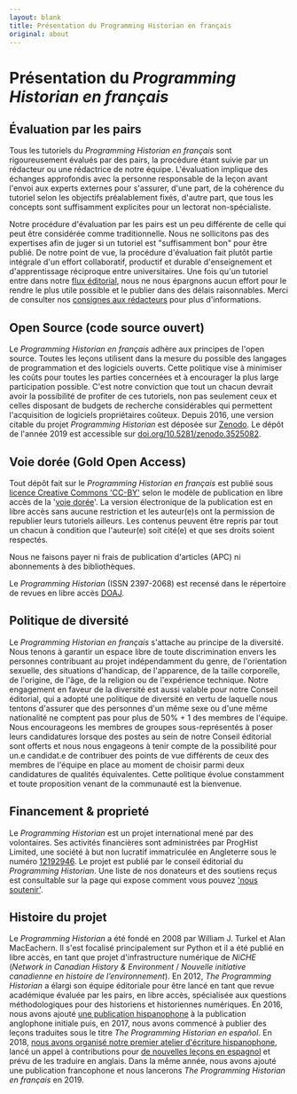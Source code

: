```yaml
---
layout: blank
title: Présentation du Programming Historian en français
original: about
---
```


# Présentation du _Programming Historian en français_


## Évaluation par les pairs
Tous les tutoriels du _Programming Historian en français_ sont rigoureusement évalués par des pairs, la procédure étant suivie par un rédacteur ou une rédactrice de notre équipe. L'évaluation implique des échanges approfondis avec la personne responsable de la leçon avant l'envoi aux experts externes pour s'assurer, d'une part, de la cohérence du tutoriel selon les objectifs préalablement fixés, d'autre part, que tous les concepts sont suffisamment explicites pour un lectorat non-spécialiste.

Notre procédure d'évaluation par les pairs est un peu différente de celle qui peut être considérée comme traditionnelle. Nous ne sollicitons pas des expertises afin de juger si un tutoriel est "suffisamment bon" pour être publié. De notre point de vue, la procédure d'évaluation fait plutôt partie intégrale d'un effort collaboratif, productif et durable d'enseignement et d'apprentissage réciproque entre universitaires. Une fois qu'un tutoriel entre dans notre [flux éditorial]({{site.baseurl}}/fr/consignes-auteurs), nous ne nous épargnons aucun effort pour le rendre le plus utile possible et le publier dans des délais raisonnables. Merci de consulter nos [consignes aux rédacteurs]({{site.baseurl}}/fr/consignes-redacteurs) pour plus d'informations.


## Open Source (code source ouvert)
Le _Programming Historian en français_ adhère aux principes de l'open source. Toutes les leçons utilisent dans la mesure du possible des langages de programmation et des logiciels ouverts. Cette politique vise à minimiser les coûts pour toutes les parties concernées et à encourager la plus large participation possible. C'est notre conviction que tout un chacun devrait avoir la possibilité de profiter de ces tutoriels, non pas seulement ceux et celles disposant de budgets de recherche considérables qui permettent l'acquisition de logiciels propriétaires coûteux. Depuis 2016, une version citable du projet _Programming Historian_ est déposée sur [Zenodo](https://zenodo.org/). Le dépôt de l'année 2019 est accessible sur [doi.org/10.5281/zenodo.3525082](https://doi.org/10.5281/zenodo.3525082).


## Voie dorée (Gold Open Access)
Tout dépôt fait sur le _Programming Historian en français_ est publié sous [licence Creative Commons 'CC-BY'](https://creativecommons.org/licenses/by/4.0/deed.fr) selon le modèle de publication en libre accès de la '[voie dorée](https://fr.wikipedia.org/wiki/Libre_acc%C3%A8s_(%C3%A9dition_scientifique))'. La version électronique de la publication est en libre accès sans aucune restriction et les auteur(e)s ont la permission de republier leurs tutoriels ailleurs. Les contenus peuvent être repris par tout un chacun à condition que l'auteur(e) soit cité(e) et que ses droits soient respectés.

Nous ne faisons payer ni frais de publication d'articles (APC) ni abonnements à des bibliothèques.

Le _Programming Historian_ (ISSN 2397-2068) est recensé dans le répertoire de revues en libre accès [DOAJ](https://doaj.org/toc/2397-2068).

## Politique de diversité

Le _Programming Historian en français_ s'attache au principe de la diversité. Nous tenons à garantir un espace libre de toute discrimination envers les personnes contribuant au projet indépendamment du genre, de l'orientation sexuelle, des situations d'handicap, de l'apparence, de la taille corporelle, de l'origine, de l'âge, de la religion ou de l'expérience technique. Notre engagement en faveur de la diversité est aussi valable pour notre Conseil éditorial, qui a adopté une politique de diversité en vertu de laquelle nous tentons d'assurer que des personnes d'un même sexe ou d'une même nationalité ne comptent pas pour plus de 50% + 1 des membres de l'équipe. Nous encourageons les membres de groupes sous-représentés à poser leurs candidatures lorsque des postes au sein de notre Conseil éditorial sont offerts et nous nous engageons à tenir compte de la possibilité pour un.e candidat.e de contribuer des points de vue différents de ceux des membres de l'équipe en place au moment de choisir parmi deux candidatures de qualités équivalentes. Cette politique évolue constamment et toute proposition venant de la communauté est la bienvenue.

## Financement & proprieté

Le _Programming Historian_ est un projet international mené par des volontaires. Ses activités financières sont administrées par ProgHist Limited, une société à but non lucratif immatriculée en Angleterre sous le numéro [12192946](https://beta.companieshouse.gov.uk/company/12192946). Le projet est publié par le conseil éditorial du _Programming Historian_.
Une liste de nos donateurs et des soutiens reçus est consultable sur la page qui expose comment vous pouvez ['nous soutenir']({{site.baseurl}}/fr/nous-soutenir).

## Histoire du projet

Le *Programming Historian* a été fondé en 2008 par William J. Turkel et Alan MacEachern. Il s'est focalisé principalement sur Python et il a été publié en libre accès, en tant que projet d'infrastructure numérique de *NiCHE* (*Network in Canadian History & Environment* / *Nouvelle initiative canadienne en histoire de l’environnement*). En 2012, *The Programming Historian* a élargi son équipe éditoriale pour être lancé en tant que revue académique évaluée par les pairs, en libre accès, spécialisée aux questions méthodologiques pour des historiens et historiennes numériques. En 2016, nous avons ajouté [une publication hispanophone](https://github.com/programminghistorian/jekyll/wiki/Additional-Language-Sub-Teams-Policy) à la publication anglophone initiale puis, en 2017, nous avons commencé à publier des leçons traduites sous le titre *The Programming Historian en español*. En 2018, [nous avons organisé notre premier atelier d'écriture hispanophone](/posts/bogota-workshop-report), lancé un appel à contributions pour [de nouvelles leçons en espagnol](/posts/convocatoria-de-tutoriales) et prévu de les traduire en anglais. Dans la même année, nous avons ajouté une publication francophone et nous lancerons *The Programming Historian en français* en 2019.
